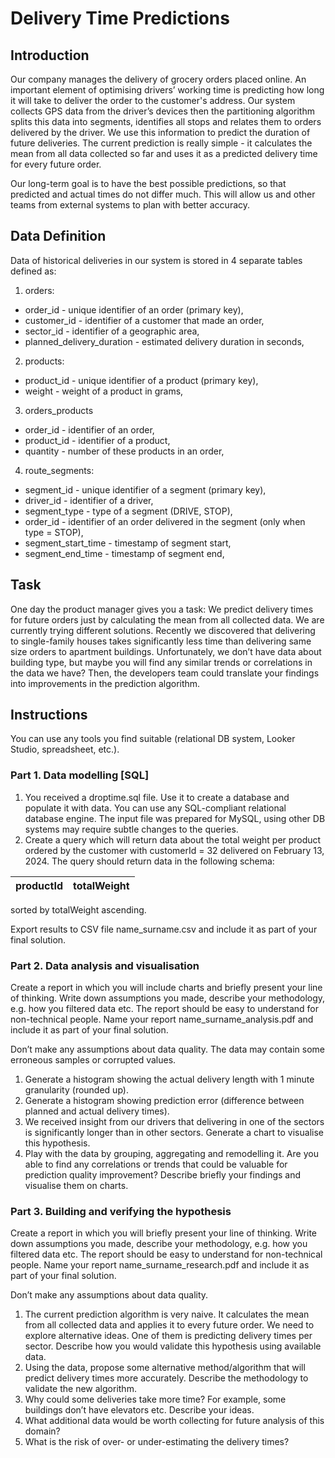 # Delivery Time Predictions
## Introduction
Our company manages the delivery of grocery orders placed online. An important element of optimising drivers’ working time is predicting how long it will take to deliver the order to the customer's address. Our system collects GPS data from the driver’s devices then the partitioning algorithm splits this data into segments, identifies all stops and relates them to orders delivered by the driver. We use this information to predict the duration of future deliveries. The current prediction is really simple - it calculates the mean from all data collected so far and uses it as a predicted delivery time for every future order.

Our long-term goal is to have the best possible predictions, so that predicted and actual times do not differ much. This will allow us and other teams from external systems to plan with better accuracy.

## Data Definition
Data of historical deliveries in our system is stored in 4 separate tables defined as:

1.	orders:
  - order_id - unique identifier of an order (primary key),
  - customer_id - identifier of a customer that made an order,
  - sector_id - identifier of a geographic area,
  - planned_delivery_duration - estimated delivery duration in seconds,
    
2.	products:
  - product_id - unique identifier of a product (primary key),
  - weight - weight of a product in grams,

3.	orders_products
  - order_id - identifier of an order,
  - product_id - identifier of a product,
  - quantity - number of these products in an order,

4.	route_segments:
  - segment_id - unique identifier of a segment (primary key),
  - driver_id - identifier of a driver,
  - segment_type - type of a segment (DRIVE, STOP),
  - order_id - identifier of an order delivered in the segment (only when type = STOP),
  - segment_start_time - timestamp of segment start,
  - segment_end_time - timestamp of segment end,
 
## Task
One day the product manager gives you a task: 
We predict delivery times for future orders just by calculating the mean from all collected data. We are currently trying different solutions. Recently we discovered that delivering to single-family houses takes significantly less time than delivering same size orders to apartment buildings. Unfortunately, we don’t have data about building type, but maybe you will find any similar trends or correlations in the data we have? Then, the developers team could translate your findings into improvements in the prediction algorithm.

## Instructions
You can use any tools you find suitable (relational DB system, Looker Studio, spreadsheet, etc.). 

### Part 1. Data modelling [SQL]
1.	You received a droptime.sql file. Use it to create a database and populate it with data. You can use any SQL-compliant relational database engine. The input file was prepared for MySQL, using other DB systems may require subtle changes to the queries.
2.	Create a query which will return data about the total weight per product ordered by the customer with customerId = 32 delivered on February 13, 2024. The query should return data in the following schema:

| productId | totalWeight |
|-----------|-------------| 

sorted by totalWeight ascending.

Export results to CSV file name_surname.csv and include it as part of your final solution.

### Part 2. Data analysis and visualisation
Create a report in which you will include charts and briefly present your line of thinking. Write down assumptions you made, describe your methodology, e.g. how you filtered data etc. The report should be easy to understand for non-technical people. Name your report name_surname_analysis.pdf and include it as part of your final solution.

Don’t make any assumptions about data quality. The data may contain some erroneous samples or corrupted values.

1.	Generate a histogram showing the actual delivery length with 1 minute granularity (rounded up).
2.	Generate a histogram showing prediction error (difference between planned and actual delivery times).
3.	We received insight from our drivers that delivering in one of the sectors is significantly longer than in other sectors. Generate a chart to visualise this hypothesis.
4.	Play with the data by grouping, aggregating and remodelling it. Are you able to find any correlations or trends that could be valuable for prediction quality improvement? Describe briefly your findings and visualise them on charts.

### Part 3. Building and verifying the hypothesis
Create a report in which you will briefly present your line of thinking. Write down assumptions you made, describe your methodology, e.g. how you filtered data etc. The report should be easy to understand for non-technical people. Name your report name_surname_research.pdf and include it as part of your final solution.

Don’t make any assumptions about data quality.

1.	The current prediction algorithm is very naive. It calculates the mean from all collected data and applies it to every future order. We need to explore alternative ideas. One of them is predicting delivery times per sector. Describe how you would validate this hypothesis using available data.
2.	Using the data, propose some alternative method/algorithm that will predict delivery times more accurately. Describe the methodology to validate the new algorithm.
3.	Why could some deliveries take more time? For example, some buildings don’t have elevators etc. Describe your ideas.
4.	What additional data would be worth collecting for future analysis of this domain?
5.	What is the risk of over- or under-estimating the delivery times?


